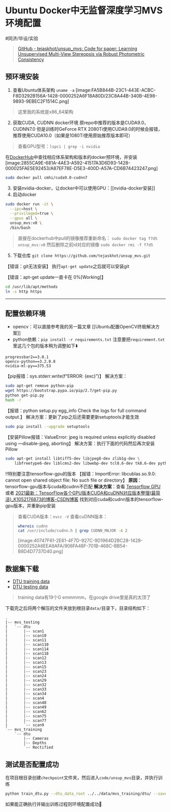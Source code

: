 # Ubuntu Docker中无监督深度学习MVS环境配置
#同济/毕设/实验

> [GitHub - tejaskhot/unsup_mvs: Code for paper: Learning Unsupervised Multi-View Stereopsis via Robust Photometric Consistency](https://github.com/tejaskhot/unsup_mvs)

## 预环境安装
1. 查看Ubuntu体系架构
`uname -a`
[image:FA5B844B-23C1-443E-ACBC-F8D3292B156A-1428-0000252A6F18A80D/23C8A44B-340B-4E98-9893-9EBEC2F1514C.png]
> 这里我的系统是x86_64架构

2. 获取CUDA, CUDNN docker环境
原repo中推荐的版本是CUDA9.0，CUDNN7.0
但是训练时GeForce RTX 2080Ti使用CUDA9.0的时候会报错，推荐使用CUDA10.0（如果是1080Ti使用原始推荐版本即可）
> 查看GPU型号：`lspci | grep -i nvidia`

在[DockerHub](https://hub.docker.com)中查找相应体系架构和版本的docker预环境，并安装
[image:2855CA9E-681A-4AE3-A592-41517A3D6D93-1428-000025FAE5E92453/A87EF78E-D5E3-400D-A57A-CD6B74423247.png]
```bash
sudo docker pull cmhi/cuda9.0-cudnn7
```

3. 安装nvidia-docker，让docker中可以使用GPU：[[nvidia-docker安装]]
4. 启动docker
```bash
sudo docker run -it \
  --ipc=host \
  --privileged=true \
  --gpus all \
  unsup_mvs:v0 \
  /bin/bash
```

> 直接在dockerhub中pull的镜像推荐重新命名：
> `sudo docker tag f7d5 unsup_mvs:v0`
> 然后删除之前id对应的镜像
> `sudo docker rmi -f f7d5`

5. 下载仓库
`git clone https://github.com/tejaskhot/unsup_mvs.git`

【错误：git无法安装】
执行`apt-get update`之后就可以安装git

【错误：apt-get update一直卡在 0%[Working]】
```bash
cd /usr/lib/apt/methods
ln -s http https
```

---

## 配置依赖环境
- opencv：可以直接参考我的另一篇文章 [[Ubuntu配置OpenCV终极解决方案]]
- python依赖：`pip install -r requirements.txt`
注意要把`requirement.txt`里这几个包的版本稍为调整如下⬇️
```
progressbar2==3.0.1
opencv-python==3.2.0.8
nvidia-ml-py==375.53
```

【pip报错：sys.stderr.write(f“ERROR: {exc}”)】
解决方案：
```bash
sudo apt-get remove python-pip
wget https://bootstrap.pypa.io/pip/2.7/get-pip.py
python get-pip.py
hash -r
```

【报错：python setup.py egg_info Check the logs for full command output.】
解决方案：更新了pip之后还需要更新setuptools才能生效
```bash
sudo pip install --upgrade setuptools
```

【安装Pillow报错：ValueError: jpeg is required unless explicitly disabled using —disable-jpeg, aborting】
解决方案：执行下面的代码然后再次安装Pillow
```bash
sudo apt-get install libtiff5-dev libjpeg8-dev zlib1g-dev \
    libfreetype6-dev liblcms2-dev libwebp-dev tcl8.6-dev tk8.6-dev python-tk
```

‼️特别要注意tensorflow-gpu的版本
【报错：ImportError: libcublas.so.9.0: cannot open shared object file: No such file or directory】
**原因**：tensorflow-gpu版本与cuda和cudnn不匹配
**解决方案**：查看 [Tensorflow GPU](https://tensorflow.google.cn/install/source_windows?hl=en#gpu) 或者 [2021最新：TensorFlow各个GPU版本CUDA和cuDNN对应版本整理(最简洁)_K1052176873的博客-CSDN博客](https://blog.csdn.net/K1052176873/article/details/114526086) 找到对应cuda和cudnn版本的tensorflow-gpu版本，并重新pip安装

> 查看CUDA版本：`nvcc -V`
> 查看cuDNN版本：
> ```bash
> whereis cudnn
> cat /usr/include/cudnn.h | grep CUDNN_MAJOR -A 2
> ```
> [image:40747F61-2E61-4F7D-927C-9D1964D2BC28-1428-0000252A6EEA9AFA/906FA48F-701B-468C-BB54-B8D4D7737D40.png]


## 数据集下载
- [DTU training data](https://drive.google.com/file/d/1eDjh-_bxKKnEuz5h-HXS7EDJn59clx6V/view)
- [DTU testing data](https://drive.google.com/file/d/135oKPefcPTsdtLRzoDAQtPpHuoIrpRI_/view)
> training data有19个G emmmmm，在google drive里是真的太顶了

下载完之后将两个解压的文件夹放到根目录`data/`目录下，目录结构如下：
```
.
|-- mvs_testing
|   `-- dtu
|       |-- scan1
|       |-- scan10
|       |-- scan11
|       |-- scan110
|       |-- scan114
|       |-- scan118
|       |-- scan12
|       |-- scan13
|       |-- scan15
|       |-- scan23
|       |-- scan24
|       |-- scan29
|       |-- scan32
|       |-- scan33
|       |-- scan34
|       |-- scan4
|       |-- scan48
|       |-- scan49
|       |-- scan62
|       |-- scan75
|       |-- scan77
|       `-- scan9
`-- mvs_training
    `-- dtu
        |-- Cameras
        |-- Depths
        `-- Rectified
```

## 测试是否配置成功
在项目根目录创建`checkpoint`文件夹，然后进入`code/unsup_mvs`目录，并执行训练
```bash
python train_dtu.py --dtu_data_root ../../data/mvs_training/dtu/ --save_dir ../../checkpoint/
```
如果能正确执行并输出训练过程则环境配置成功🎉